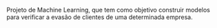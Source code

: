 Projeto de Machine Learning, que tem como objetivo construir modelos
para verificar a evasão de clientes de uma determinada empresa.
